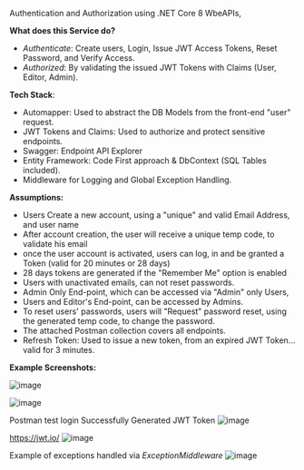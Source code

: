 Authentication and Authorization using .NET Core 8 WbeAPIs,

**What does this Service do?**
- _Authenticate_: Create users, Login, Issue JWT Access Tokens, Reset Password, and Verify Access.
- _Authorized_: By validating the issued JWT Tokens with Claims (User, Editor, Admin).

**Tech Stack**:
- Automapper: Used to abstract the DB Models from the front-end "user" request.
- JWT Tokens and Claims: Used to authorize and protect sensitive endpoints.
- Swagger: Endpoint API Explorer
- Entity Framework: Code First approach & DbContext (SQL Tables included).
- Middleware for Logging and Global Exception Handling.

**Assumptions:**
- Users Create a new account, using a "unique" and valid Email Address, and user name
- After account creation, the user will receive a unique temp code, to validate his email
- once the user account is activated, users can log, in and be granted a Token (valid for 20 minutes or 28 days)
- 28 days tokens are generated if the "Remember Me" option is enabled
- Users with unactivated emails, can not reset passwords.
- Admin Only End-point, which can be accessed via "Admin" only Users,
- Users and Editor's End-point, can be accessed by Admins.
- To reset users' passwords, users will "Request" password reset, using the generated temp code, to change the password. 
- The attached Postman collection covers all endpoints.
- Refresh Token: Used to issue a new token, from an expired JWT Token... valid for 3 minutes.

**Example Screenshots:**

![image](https://github.com/user-attachments/assets/26c5d8d5-02f2-4f97-93c3-4016eaec748e)

![image](https://github.com/user-attachments/assets/181b0d2b-d059-4abd-a3dd-9d5444259fea)

Postman test login Successfully Generated JWT Token
![image](https://github.com/user-attachments/assets/abae1b48-017c-4c82-b942-b280a2c4bfba)

https://jwt.io/ 
![image](https://github.com/user-attachments/assets/5b0c3226-1aac-44d5-a0c1-098e7ec62990)



Example of exceptions handled via _ExceptionMiddleware_
![image](https://github.com/user-attachments/assets/ea79b051-1589-453a-af4c-8feb822d61d7)

